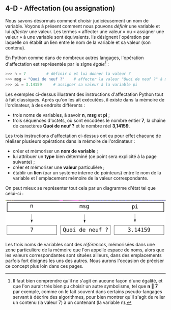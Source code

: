 ## 4-D - Affectation (ou assignation)

Nous savons désormais comment choisir judicieusement un nom de variable.
Voyons à présent comment nous pouvons *définir* une variable et lui
*affecter* une valeur. Les termes « affecter une valeur » ou « assigner
une valeur » à une variable sont équivalents. Ils désignent l'opération
par laquelle on établit un lien entre le nom de la variable et sa valeur
(son contenu).

En Python comme dans de nombreux autres langages, l'opération
d'affectation est représentée par le signe *égale*[^note_8]
:



```python
>>> n = 7	      # définir n et lui donner la valeur 7
>>> msg = "Quoi de neuf ?"    # affecter la valeur "Quoi de neuf ?" à msg
>>> pi = 3.14159	 # assigner sa valeur à la variable pi
```



Les exemples ci-dessus illustrent des instructions d'affectation Python
tout à fait classiques. Après qu'on les ait exécutées, il existe dans la
mémoire de l'ordinateur, à des endroits différents :

-   trois noms de variables, à savoir **n**, **msg** et **pi** ;
-   trois séquences d'octets, où sont encodées le nombre entier **7**,
    la chaîne de caractères **Quoi de neuf ?** et le nombre réel
    **3,14159**.

Les trois instructions d'affectation ci-dessus ont eu pour effet chacune
de réaliser plusieurs opérations dans la mémoire de l'ordinateur :

-   créer et mémoriser un **nom de variable** ;
-   lui attribuer un **type** bien déterminé (ce point sera explicité à
    la page suivante) ;
-   créer et mémoriser une **valeur** particulière ;
-   établir un **lien** (par un système interne de pointeurs) entre le
    nom de la variable et l'emplacement mémoire de la valeur
    correspondante.

On peut mieux se représenter tout cela par un diagramme d'état tel que
celui-ci :



![](images/image3.png)



Les trois noms de variables sont des *références*, mémorisées dans une
zone particulière de la mémoire que l'on appelle espace de noms, alors
que les valeurs correspondantes sont situées ailleurs, dans des
emplacements parfois fort éloignés les uns des autres. Nous aurons
l'occasion de préciser ce concept plus loin dans ces pages.


[^note_8]: Il faut bien comprendre qu'il ne s'agit en aucune façon d'une égalité, et que l'on aurait très bien pu choisir un autre symbolisme, tel que **n  7** par exemple, comme on le fait souvent dans certains pseudo-langages servant à décrire des algorithmes, pour bien montrer qu'il s'agit de relier un contenu (la valeur 7) à un contenant (la variable n).
